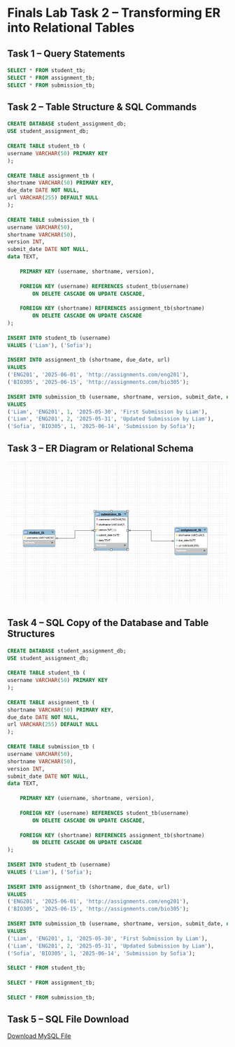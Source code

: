 # Finals Lab Task 2 – Transforming ER into Relational Tables

## Task 1 – Query Statements
```sql
SELECT * FROM student_tb;
SELECT * FROM assignment_tb;
SELECT * FROM submission_tb;
```
## Task 2 – Table Structure & SQL Commands
```sql
CREATE DATABASE student_assignment_db;
USE student_assignment_db;

CREATE TABLE student_tb (
username VARCHAR(50) PRIMARY KEY
);

CREATE TABLE assignment_tb (
shortname VARCHAR(50) PRIMARY KEY,
due_date DATE NOT NULL,
url VARCHAR(255) DEFAULT NULL
);

CREATE TABLE submission_tb (
username VARCHAR(50),
shortname VARCHAR(50),
version INT,
submit_date DATE NOT NULL,
data TEXT,

    PRIMARY KEY (username, shortname, version),
    
    FOREIGN KEY (username) REFERENCES student_tb(username)
        ON DELETE CASCADE ON UPDATE CASCADE,

    FOREIGN KEY (shortname) REFERENCES assignment_tb(shortname)
        ON DELETE CASCADE ON UPDATE CASCADE
);

INSERT INTO student_tb (username) 
VALUES ('Liam'), ('Sofia');

INSERT INTO assignment_tb (shortname, due_date, url) 
VALUES 
('ENG201', '2025-06-01', 'http://assignments.com/eng201'), 
('BIO305', '2025-06-15', 'http://assignments.com/bio305');

INSERT INTO submission_tb (username, shortname, version, submit_date, data)
VALUES
('Liam', 'ENG201', 1, '2025-05-30', 'First Submission by Liam'),
('Liam', 'ENG201', 2, '2025-05-31', 'Updated Submission by Liam'),
('Sofia', 'BIO305', 1, '2025-06-14', 'Submission by Sofia');
```
## Task 3 – ER Diagram or Relational Schema

![Alt Text](https://github.com/arondizon/EDM-Portfolio/blob/main/Final%20Task%202/Images/FT2%20ERD.jpg)

## Task 4 – SQL Copy of the Database and Table Structures

```sql
CREATE DATABASE student_assignment_db;
USE student_assignment_db;

CREATE TABLE student_tb (
username VARCHAR(50) PRIMARY KEY
);

CREATE TABLE assignment_tb (
shortname VARCHAR(50) PRIMARY KEY,
due_date DATE NOT NULL,
url VARCHAR(255) DEFAULT NULL
);

CREATE TABLE submission_tb (
username VARCHAR(50),
shortname VARCHAR(50),
version INT,
submit_date DATE NOT NULL,
data TEXT,

    PRIMARY KEY (username, shortname, version),
    
    FOREIGN KEY (username) REFERENCES student_tb(username)
        ON DELETE CASCADE ON UPDATE CASCADE,

    FOREIGN KEY (shortname) REFERENCES assignment_tb(shortname)
        ON DELETE CASCADE ON UPDATE CASCADE
);

INSERT INTO student_tb (username) 
VALUES ('Liam'), ('Sofia');

INSERT INTO assignment_tb (shortname, due_date, url) 
VALUES 
('ENG201', '2025-06-01', 'http://assignments.com/eng201'), 
('BIO305', '2025-06-15', 'http://assignments.com/bio305');

INSERT INTO submission_tb (username, shortname, version, submit_date, data)
VALUES
('Liam', 'ENG201', 1, '2025-05-30', 'First Submission by Liam'),
('Liam', 'ENG201', 2, '2025-05-31', 'Updated Submission by Liam'),
('Sofia', 'BIO305', 1, '2025-06-14', 'Submission by Sofia');

SELECT * FROM student_tb;

SELECT * FROM assignment_tb;

SELECT * FROM submission_tb;
```
## Task 5 – SQL File Download

[Download MySQL File](https://github.com/arondizon/EDM-Portfolio/blob/main/Final%20Task%202/Files/dizon.sql)
